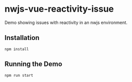 # nwjs-vue-reactivity-issue

Demo showing issues with reactivity in an nwjs environment.

## Installation

```
npm install
```

## Running the Demo

```
npm run start
```